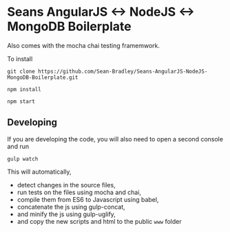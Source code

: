 # Seans AngularJS <-> NodeJS <-> MongoDB Boilerplate

Also comes with the mocha chai testing framemwork.

To install

`git clone https://github.com/Sean-Bradley/Seans-AngularJS-NodeJS-MongoDB-Boilerplate.git`

`npm install`

`npm start`

## Developing

If you are developing the code,
you will also need to open a second console and run 

`gulp watch`

This will automatically,
- detect changes in the source files, 
- run tests on the files using mocha and chai,
- compile them from ES6 to Javascript using babel, 
- concatenate the js using gulp-concat,
- and minify the js using gulp-uglify,
- and copy the new scripts and html to the public `www` folder



